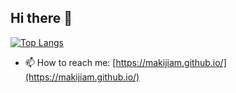 ## Hi there 👋

[![Top Langs](https://github-readme-stats.vercel.app/api/top-langs/?username=makijiam&layout=compact)](https://github.com/anuraghazra/github-readme-stats)

- 📫 How to reach me: [https://makijiam.github.io/](https://makijiam.github.io/)

<!--
**makijiam/makijiam** is a ✨ _special_ ✨ repository because its `README.md` (this file) appears on your GitHub profile.

Here are some ideas to get you started:

- 🔭 I’m currently working on ...
- 🌱 I’m currently learning ...
- 👯 I’m looking to collaborate on ...
- 🤔 I’m looking for help with ...
- 💬 Ask me about ...
- 📫 How to reach me: ...
- 😄 Pronouns: ...
- ⚡ Fun fact: ...
-->
